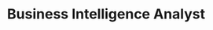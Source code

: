 ---
title: Business Intelligence Analyst
description: I generated reports by efficiently executing ETL data to deliver greater value to businesses.
organization: Mazz Solutions
startDate: 2020-03-01 00:00:00
endDate: 2021-06-01 00:00:00
tags:
  - PowerBI
  - Microstrategy
  - SQLServer
---